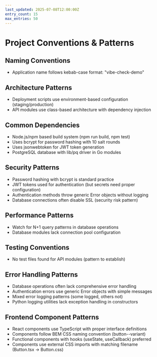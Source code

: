 ```yaml
---
last_updated: 2025-07-08T12:00:00Z
entry_count: 15
max_entries: 50
---
```


# Project Conventions & Patterns

## Naming Conventions
- Application name follows kebab-case format: "vibe-check-demo"

## Architecture Patterns
- Deployment scripts use environment-based configuration (staging/production)
- API modules use class-based architecture with dependency injection

## Common Dependencies
- Node.js/npm based build system (npm run build, npm test)
- Uses bcrypt for password hashing with 10 salt rounds
- Uses jsonwebtoken for JWT token generation
- PostgreSQL database with lib/pq driver in Go modules

## Security Patterns
- Password hashing with bcrypt is standard practice
- JWT tokens used for authentication (but secrets need proper configuration)
- Authentication methods throw generic Error objects without logging
- Database connections often disable SSL (security risk pattern)

## Performance Patterns
- Watch for N+1 query patterns in database operations
- Database modules lack connection pool configuration

## Testing Conventions
- No test files found for API modules (pattern to establish)

## Error Handling Patterns
- Database operations often lack comprehensive error handling
- Authentication errors use generic Error objects with simple messages
- Mixed error logging patterns (some logged, others not)
- Python logging utilities lack exception handling in constructors

## Frontend Component Patterns
- React components use TypeScript with proper interface definitions
- Components follow BEM CSS naming convention (button--variant)
- Functional components with hooks (useState, useCallback) preferred
- Components use external CSS imports with matching filename (Button.tsx → Button.css)